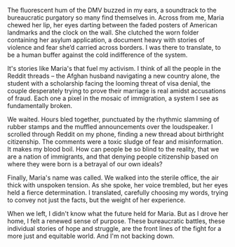 The fluorescent hum of the DMV buzzed in my ears, a soundtrack to the bureaucratic purgatory so many find themselves in. Across from me, Maria chewed her lip, her eyes darting between the faded posters of American landmarks and the clock on the wall. She clutched the worn folder containing her asylum application, a document heavy with stories of violence and fear she’d carried across borders. I was there to translate, to be a human buffer against the cold indifference of the system.

It's stories like Maria's that fuel my activism. I think of all the people in the Reddit threads – the Afghan husband navigating a new country alone, the student with a scholarship facing the looming threat of visa denial, the couple desperately trying to prove their marriage is real amidst accusations of fraud. Each one a pixel in the mosaic of immigration, a system I see as fundamentally broken.

We waited. Hours bled together, punctuated by the rhythmic slamming of rubber stamps and the muffled announcements over the loudspeaker. I scrolled through Reddit on my phone, finding a new thread about birthright citizenship. The comments were a toxic sludge of fear and misinformation. It makes my blood boil. How can people be so blind to the reality, that we are a nation of immigrants, and that denying people citizenship based on where they were born is a betrayal of our own ideals?

Finally, Maria's name was called. We walked into the sterile office, the air thick with unspoken tension. As she spoke, her voice trembled, but her eyes held a fierce determination. I translated, carefully choosing my words, trying to convey not just the facts, but the weight of her experience.

When we left, I didn't know what the future held for Maria. But as I drove her home, I felt a renewed sense of purpose. These bureaucratic battles, these individual stories of hope and struggle, are the front lines of the fight for a more just and equitable world. And I'm not backing down.